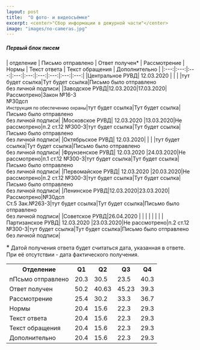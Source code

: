 ```yaml
---
layout: post
title:  "О фото- и видеосъёмке"
excerpt: <center>"Сбор информации в дежурной части"</center>
image: "images/no-cameras.jpg"
---
```


<h5>Первый блок писем</h5>

| отделение  |  Письмо отправлено | Ответ получен* | Рассмотрение  | Нормы  | Текст ответа  | Текст обращения  | Дополнительно  |
|:---:|:---:|:---:|:---:|:---:|:---:|:---:|:---:|:---:|
|Центральное РУВД| 12.03.2020 |   |   |   |тут будет ссылка|Тут будет ссылка|Письмо было отправлено <br>без личной подписи|
|Заводское РУВД|12.03.2020|17.03.2020|Рассмотрено|Закон №16-3<br>№30дсп<br><small>Инструкция по обеспечению охраны</small>|тут будет ссылка|Тут будет ссылка|Письмо было отправлено <br>без личной подписи|
|Московское РУВД| 12.03.2020 |13.03.2020|Не рассмотрено|п.2 ст.12 №300-3|тут будет ссылка|Тут будет ссылка|Письмо было отправлено <br>без личной подписи|
|Октябрьское РУВД| 12.03.2020|   |   |   |тут будет ссылка|Тут будет ссылка|Письмо было отправлено <br>без личной подписи|
|Фрунзенское РУВД| 12.03.2020 |24.03.2020|Не рассмотрено|п.1 ст.12 №300-3|тут будет ссылка|Тут будет ссылка|Письмо было отправлено <br>без личной подписи|
|Первомайское РУВД| 12.03.2020 |20.03.2020|Не рассмотрено|п.2 ст.12 №300-3|тут будет ссылка|Тут будет ссылка|Письмо было отправлено <br>без личной подписи|
|Ленинское РУВД|12.03.2020|23.03.2020|Рассмотрено|№30дсп<br>Ст.5 Зак.№263-3|тут будет ссылка|Тут будет ссылка|Письмо было отправлено <br>без личной подписи|
|Советское РУВД|26.04.2020 |   |   |   |   |   |   |
|Партизанское РУВД| 12.03.2020 |23.03.2020|Не рассмотрено|п.2 ст.12 №300-3|тут будет ссылка|Тут будет ссылка|Письмо было отправлено <br>без личной подписи|

<big>*</big> Датой получения ответа будет считаться дата, указанная в ответе. При её отсутствии - дата фактического получения.


<table>
<tr>
  <th>Отделение</th>
  <th>Q1</th>
  <th>Q2</th>
  <th>Q3</th>
  <th>Q4</th>
  </tr>
 <tr>
  <td>пПсьмо отправлено</td>
  <td>20.3</td>
  <td>30.5</td>
  <td>23.5</td>
  <td>40.3</td>
 </tr>
<tr>
  <td>Ответ получен</td>
  <td>50.2</td>
  <td>40.63</td>
  <td>45.23</td>
  <td>39.3</td>
</tr>
<tr>
  <td>Рассмотрение</td>
  <td>25.4</td>
  <td>30.2</td>
  <td>33.3</td>
  <td>36.7</td>
</tr>
<tr>
  <td>Нормы</td>
  <td>20.4</td>
  <td>15.6</td>
  <td>22.3</td>
  <td>29.3</td>
</tr>
  <tr>
  <td>Текст ответа</td>
  <td>20.4</td>
  <td>15.6</td>
  <td>22.3</td>
  <td>29.3</td>
</tr>
  <tr>
  <td>Текст обращения</td>
  <td>20.4</td>
  <td>15.6</td>
  <td>22.3</td>
  <td>29.3</td>
</tr>
  <tr>
  <td>Дополнительно</td>
  <td>20.4</td>
  <td>15.6</td>
  <td>22.3</td>
  <td>29.3</td>
</tr>
</table>
